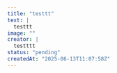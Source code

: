 ```yaml
---
title: "testtt"
text: |
  testtt
image: ""
creator: |
  testttt
status: "pending"
createdAt: "2025-06-13T11:07:58Z"
---
```

